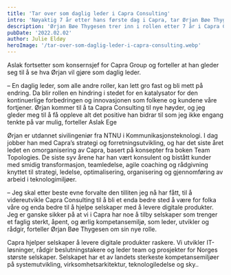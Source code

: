 ```yaml
---
title: 'Tar over som daglig leder i Capra Consulting'
intro: 'Nøyaktig 7 år etter hans første dag i Capra, tar Ørjan Bøe Thygesen over som daglig leder for Aslak Ege, som har vært daglig leder i Consulting by Capra siden 2017.'
description: 'Ørjan Bøe Thygesen trer inn i rollen etter 7 år i Capra Consulting'
pubDate: '2022.02.02'
author: Julie Eldøy
heroImage: '/tar-over-som-daglig-leder-i-capra-consulting.webp'
---
```


Aslak fortsetter som konsernsjef for Capra Group og forteller at han gleder seg til å se hva Ørjan vil gjøre som daglig leder.

– En daglig leder, som alle andre roller, kan lett gro fast og bli mett på endring. Da blir rollen en hindring i stedet for en katalysator for den kontinuerlige forbedringen og innovasjonen som folkene og kundene våre fortjener. Ørjan kommer til å ta Capra Consulting til nye høyder, og jeg gleder meg til å få oppleve alt det positive han bidrar til som jeg ikke engang tenkte på var mulig, forteller Aslak Ege

Ørjan er utdannet sivilingeniør fra NTNU i Kommunikasjonsteknologi. I dag jobber han med Capra’s strategi og forretningsutvikling, og har det siste året ledet en omorganisering av Capra, basert på konsepter fra boken Team Topologies. De siste syv årene har han vært konsulent og bistått kunder med smidig transformasjon, teamledelse, agile coaching og rådgivning knyttet til strategi, ledelse, optimalisering, organisering og gjennomføring av arbeid i teknologimiljøer.

– Jeg skal etter beste evne forvalte den tilliten jeg nå har fått, til å videreutvikle Capra Consulting til å bli et enda bedre sted å være for folka våre og enda bedre til å hjelpe selskaper med å levere digitale produkter. Jeg er ganske sikker på at vi i Capra har noe å tilby selskaper som trenger et faglig sterkt, åpent, og ærlig kompetansemiljø, som leder, utvikler og rådgir, forteller Ørjan Bøe Thygesen om sin nye rolle.

Capra hjelper selskaper å levere digitale produkter raskere. Vi utvikler IT-løsninger, rådgir beslutningstakere og leder team og prosjekter for Norges største selskaper. Selskapet har et av landets sterkeste kompetansemiljøer på systemutvikling, virksomhetsarkitektur, teknologiledelse og sky..